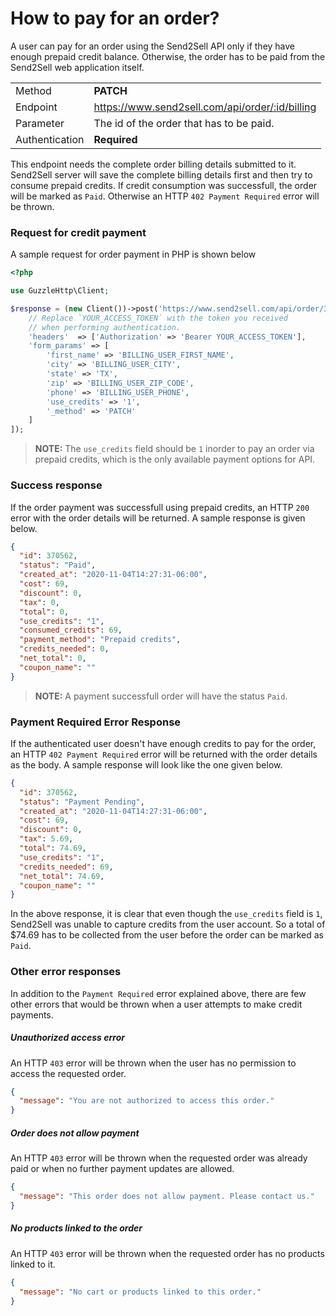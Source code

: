 # How to pay for an order?

A user can pay for an order using the Send2Sell API only if they have enough prepaid credit balance. Otherwise, the order has to be paid from the Send2Sell web application itself.

|                |                                                 |
| -------------- | ----------------------------------------------- |
| Method         | **PATCH**                                       |
| Endpoint       | https://www.send2sell.com/api/order/:id/billing |
| Parameter      | The id of the order that has to be paid.        |
| Authentication | **Required**                                    |

This endpoint needs the complete order billing details submitted to it. Send2Sell server will save the complete billing details first and then try to consume prepaid credits. If credit consumption was successfull, the order will be marked as `Paid`. Otherwise an HTTP `402 Payment Required` error will be thrown.

### Request for credit payment

A sample request for order payment in PHP is shown below

```php
<?php

use GuzzleHttp\Client;

$response = (new Client())->post('https://www.send2sell.com/api/order/370562/billing', [
    // Replace `YOUR_ACCESS_TOKEN` with the token you received
    // when performing authentication.
    'headers'  => ['Authorization' => 'Bearer YOUR_ACCESS_TOKEN'],
    'form_params' => [
        'first_name' => 'BILLING_USER_FIRST_NAME',
        'city' => 'BILLING_USER_CITY',
        'state' => 'TX',
        'zip' => 'BILLING_USER_ZIP_CODE',
        'phone' => 'BILLING_USER_PHONE',
        'use_credits' => '1',
        '_method' => 'PATCH'
    ]
]);
```

> **NOTE:** The `use_credits` field should be `1` inorder to pay an order via prepaid credits, which is the only available payment options for API.

### Success response

If the order payment was successfull using prepaid credits, an HTTP `200` error with the order details will be returned. A sample response is given below.

```json
{
  "id": 370562,
  "status": "Paid",
  "created_at": "2020-11-04T14:27:31-06:00",
  "cost": 69,
  "discount": 0,
  "tax": 0,
  "total": 0,
  "use_credits": "1",
  "consumed_credits": 69,
  "payment_method": "Prepaid credits",
  "credits_needed": 0,
  "net_total": 0,
  "coupon_name": ""
}
```

> **NOTE:** A payment successfull order will have the status `Paid`.

### Payment Required Error Response

If the authenticated user doesn't have enough credits to pay for the order, an HTTP `402 Payment Required` error will be returned with the order details as the body. A sample response will look like the one given below.

```json
{
  "id": 370562,
  "status": "Payment Pending",
  "created_at": "2020-11-04T14:27:31-06:00",
  "cost": 69,
  "discount": 0,
  "tax": 5.69,
  "total": 74.69,
  "use_credits": "1",
  "credits_needed": 69,
  "net_total": 74.69,
  "coupon_name": ""
}
```

In the above response, it is clear that even though the `use_credits` field is `1`, Send2Sell was unable to capture credits from the user account. So a total of $74.69 has to be collected from the user before the order can be marked as `Paid`.

### Other error responses

In addition to the `Payment Required` error explained above, there are few other errors that would be thrown when a user attempts to make credit payments.

##### Unauthorized access error

An HTTP `403` error will be thrown when the user has no permission to access the requested order.

```json
{
  "message": "You are not authorized to access this order."
}
```

##### Order does not allow payment

An HTTP `403` error will be thrown when the requested order was already paid or when no further payment updates are allowed.

```json
{
  "message": "This order does not allow payment. Please contact us."
}
```

##### No products linked to the order

An HTTP `403` error will be thrown when the requested order has no products linked to it.

```json
{
  "message": "No cart or products linked to this order."
}
```
